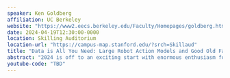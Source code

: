 ```yaml
---
speaker: Ken Goldberg
affiliation: UC Berkeley
website: "https://www2.eecs.berkeley.edu/Faculty/Homepages/goldberg.html"
date: 2024-04-19T12:30:00-0000
location: Skilling Auditorium
location-url: "https://campus-map.stanford.edu/?srch=Skillaud"
title: "Data is All You Need: Large Robot Action Models and Good Old Fashioned Engineering"
abstract: "2024 is off to an exciting start with enormous enthusiasm for humanoids and other robots based on recent advances in \"end-to-end\" large robot action models.  Initial results are promising, and several collaborative efforts are underway to collect the needed demonstration data.  But is Data All You Need?  I'll present my view of the status quo in terms of manipulation task definition, data collection, and experimental evaluation.  I'll then suggest that to reach expected performance levels, it may be helpful for the community to reconsider good old fashioned engineering in terms of modularity, metrics, and failure analysis.  I'll present MANIP, a potential framework for doing this that shows promise for tasks such as cable untangling, surgical suturing, and bagging.  I welcome feedback: this will be the first time I present this talk and I expect it to be a bit controversial ;)"
youtube-code: "TBD"
---
```

